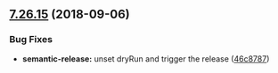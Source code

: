 ## [7.26.15](https://github.com/sweetalert2/sweetalert2/compare/v7.26.14...v7.26.15) (2018-09-06)


### Bug Fixes

* **semantic-release:** unset dryRun and trigger the release ([46c8787](https://github.com/sweetalert2/sweetalert2/commit/46c8787))
